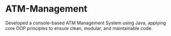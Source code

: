 # ATM-Management

Developed a console-based ATM Management System using Java, applying core OOP principles to ensure clean, 
modular, and maintainable code. 

